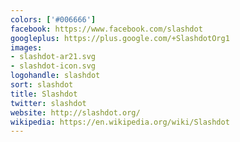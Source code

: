 ```yaml
---
colors: ['#006666']
facebook: https://www.facebook.com/slashdot
googleplus: https://plus.google.com/+SlashdotOrg1
images:
- slashdot-ar21.svg
- slashdot-icon.svg
logohandle: slashdot
sort: slashdot
title: Slashdot
twitter: slashdot
website: http://slashdot.org/
wikipedia: https://en.wikipedia.org/wiki/Slashdot
---
```


